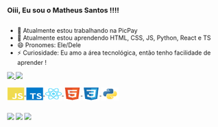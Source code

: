 ### Oiii, Eu sou o Matheus Santos !!!!
##
- 🔭 Atualmente estou trabalhando na PicPay
- 🌱 Atualmente estou aprendendo HTML, CSS, JS, Python, React e TS
- 😄 Pronomes: Ele/Dele
- ⚡ Curiosidade: Eu amo a área tecnológica, então tenho facilidade de aprender !

 <div>
  <a href="https://github.com/matheussantosspbr">
  <img height="150em" src="https://github-readme-stats.vercel.app/api?username=matheussantosspbr&show_icons=true&theme=tokyonight&include_all_commits=true&count_private=true"/>
  <img height="150em"  src="https://github-readme-stats.vercel.app/api/top-langs/?username=matheussantosspbr&layout=compact&langs_count=7&theme=tokyonight"/>
</div>
<div style="display: inline_block"><br>
  <img align="center" alt="Math-Js" height="30" width="40" src="https://raw.githubusercontent.com/devicons/devicon/master/icons/javascript/javascript-plain.svg">
  <img align="center" alt="Math-Ts" height="30" width="40" src="https://raw.githubusercontent.com/devicons/devicon/master/icons/typescript/typescript-plain.svg">
  <img align="center" alt="Math-React" height="30" width="40" src="https://raw.githubusercontent.com/devicons/devicon/master/icons/react/react-original.svg">
  <img align="center" alt="Math-HTML" height="30" width="40" src="https://raw.githubusercontent.com/devicons/devicon/master/icons/html5/html5-original.svg">
  <img align="center" alt="Math-CSS" height="30" width="40" src="https://raw.githubusercontent.com/devicons/devicon/master/icons/css3/css3-original.svg">
  <img align="center" alt="Math-Python" height="30" width="40" src="https://raw.githubusercontent.com/devicons/devicon/master/icons/python/python-original.svg">
</div>
  
##
  
<div>
  <a href="https://www.instagram.com/matheus_santos_oficial.br/" target="_blank"><img src="https://img.shields.io/badge/-Instagram-%23E4405F?style=for-the-badge&logo=instagram&logoColor=white" target="_blank"></a>
  <a href = "mailto:matheussantosspbr@gmail.com"><img src="https://img.shields.io/badge/-Gmail-%23333?style=for-the-badge&logo=gmail&logoColor=white" target="_blank"></a>
  <a href="https://www.linkedin.com/in/matheus-santos-115bb1202/" target="_blank"><img src="https://img.shields.io/badge/-LinkedIn-%230077B5?style=for-the-badge&logo=linkedin&logoColor=white" target="_blank"></a>
</div>
